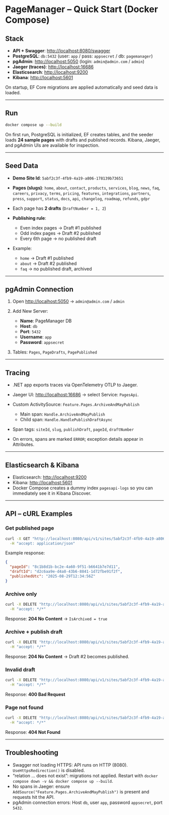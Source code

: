 # PageManager – Quick Start (Docker Compose)

## Stack

* **API + Swagger**: [http://localhost:8080/swagger](http://localhost:8080/swagger)
* **PostgreSQL**: `db:5432` (user: `app` / pass: `appsecret` / db: `pagemanager`)
* **pgAdmin**: [http://localhost:5050](http://localhost:5050) (login: `admin@admin.com` / `admin`)
* **Jaeger (traces)**: [http://localhost:16686](http://localhost:16686)
* **Elasticsearch**: [http://localhost:9200](http://localhost:9200)
* **Kibana**: [http://localhost:5601](http://localhost:5601)

On startup, EF Core migrations are applied automatically and seed data is loaded.

---

## Run

```bash
docker compose up --build
```

On first run, PostgreSQL is initialized, EF creates tables, and the seeder loads **24 sample pages** with drafts and published records. Kibana, Jaeger, and pgAdmin UIs are available for inspection.

---

## Seed Data

* **Demo Site Id**: `5abf2c3f-4fb9-4a19-a806-178139b73651`
* **Pages (slugs)**:
  `home`, `about`, `contact`, `products`, `services`, `blog`, `news`, `faq`,
  `careers`, `privacy`, `terms`, `pricing`, `features`, `integrations`, `partners`, `press`,
  `support`, `status`, `docs`, `api`, `changelog`, `roadmap`, `refunds`, `gdpr`
* Each page has **2 drafts** (`DraftNumber = 1, 2`)
* **Publishing rule**:

    * Even index pages → Draft #1 published
    * Odd index pages → Draft #2 published
    * Every 6th page → no published draft
* Example:

    * `home` → Draft #1 published
    * `about` → Draft #2 published
    * `faq` → no published draft, archived

---

## pgAdmin Connection

1. Open [http://localhost:5050](http://localhost:5050) → `admin@admin.com` / `admin`
2. Add New Server:

    * **Name**: PageManager DB
    * **Host**: `db`
    * **Port**: `5432`
    * **Username**: `app`
    * **Password**: `appsecret`
3. Tables: `Pages`, `PageDrafts`, `PagePublished`

---

## Tracing

* .NET app exports traces via OpenTelemetry OTLP to Jaeger.
* Jaeger UI: [http://localhost:16686](http://localhost:16686) → select Service: `PagesApi`.
* Custom ActivitySource: `Feature.Pages.ArchiveAndMayPublish`

    * Main span: `Handle.ArchiveAndMayPublish`
    * Child span: `Handle.HandlePublishDraftAsync`
* Span tags: `siteId`, `slug`, `publishDraft`, `pageId`, `draftNumber`
* On errors, spans are marked `ERROR`; exception details appear in Attributes.

---

## Elasticsearch & Kibana

* Elasticsearch: [http://localhost:9200](http://localhost:9200)
* Kibana: [http://localhost:5601](http://localhost:5601)
* Docker Compose creates a dummy index `pagesapi-logs` so you can immediately see it in Kibana Discover.

---

## API – cURL Examples

### Get published page

```bash
curl -X GET "http://localhost:8080/api/v1/sites/5abf2c3f-4fb9-4a19-a806-178139b73651/pages/home/published" \
  -H "accept: application/json"
```

Example response:

```json
{
  "pageId": "8c1b8d1b-bc2e-4a60-9f51-b6641b7e7d11",
  "draftId": "d2c6aa9e-d4a8-43b6-8841-1d72fbe91f2f",
  "publishedUtc": "2025-08-29T12:34:56Z"
}
```

### Archive only

```bash
curl -X DELETE "http://localhost:8080/api/v1/sites/5abf2c3f-4fb9-4a19-a806-178139b73651/pages/faq" \
  -H "accept: */*"
```

Response: **204 No Content** → `IsArchived = true`

### Archive + publish draft

```bash
curl -X DELETE "http://localhost:8080/api/v1/sites/5abf2c3f-4fb9-4a19-a806-178139b73651/pages/news?publishDraft=2" \
  -H "accept: */*"
```

Response: **204 No Content** → Draft #2 becomes published.

### Invalid draft

```bash
curl -X DELETE "http://localhost:8080/api/v1/sites/5abf2c3f-4fb9-4a19-a806-178139b73651/pages/home?publishDraft=99" \
  -H "accept: */*"
```

Response: **400 Bad Request**

### Page not found

```bash
curl -X DELETE "http://localhost:8080/api/v1/sites/5abf2c3f-4fb9-4a19-a806-178139b73651/pages/not-exist" \
  -H "accept: */*"
```

Response: **404 Not Found**

---

## Troubleshooting

* Swagger not loading HTTPS: API runs on HTTP (8080). `UseHttpsRedirection()` is disabled.
* “relation … does not exist”: migrations not applied. Restart with `docker compose down -v && docker compose up --build`.
* No spans in Jaeger: ensure `AddSource("Feature.Pages.ArchiveAndMayPublish")` is present and requests hit the API.
* pgAdmin connection errors: Host `db`, user `app`, password `appsecret`, port `5432`.
